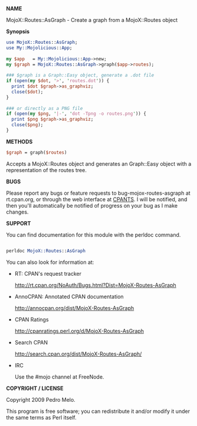 **NAME**

MojoX::Routes::AsGraph - Create a graph from a MojoX::Routes object

**Synopsis**

~~~ perl
use MojoX::Routes::AsGraph;
use My::Mojolicious::App;
 
my $app   = My::Mojolicious::App->new;
my $graph = MojoX::Routes::AsGraph->graph($app->routes);
 
### $graph is a Graph::Easy object, generate a .dot file
if (open(my $dot, '>', 'routes.dot')) {
  print $dot $graph->as_graphviz;
  close($dot);
}
 
### or directly as a PNG file
if (open(my $png, '|-', 'dot -Tpng -o routes.png')) {
  print $png $graph->as_graphviz;
  close($png);
}
~~~

**METHODS**

~~~ perl
$graph = graph($routes)
~~~ 

Accepts a MojoX::Routes object and generates an Graph::Easy object with a representation of the routes tree.

**BUGS**

Please report any bugs or feature requests to bug-mojox-routes-asgraph at rt.cpan.org, or through the web interface at [CPANTS](http://rt.cpan.org/NoAuth/ReportBug.html?Queue=MojoX-Routes-AsGraph). 
I will be notified, and then you'll automatically be notified of progress on your bug as I make changes.

**SUPPORT**

You can find documentation for this module with the perldoc command.

~~~ perl

perldoc MojoX::Routes::AsGraph
~~~ 

You can also look for information at:

* RT: CPAN's request tracker

    http://rt.cpan.org/NoAuth/Bugs.html?Dist=MojoX-Routes-AsGraph

* AnnoCPAN: Annotated CPAN documentation

    http://annocpan.org/dist/MojoX-Routes-AsGraph

* CPAN Ratings

    http://cpanratings.perl.org/d/MojoX-Routes-AsGraph

* Search CPAN

    http://search.cpan.org/dist/MojoX-Routes-AsGraph/

* IRC

    Use the #mojo channel at FreeNode.

**COPYRIGHT / LICENSE**

Copyright 2009 Pedro Melo.

This program is free software; you can redistribute it and/or modify it under the same terms as Perl itself.